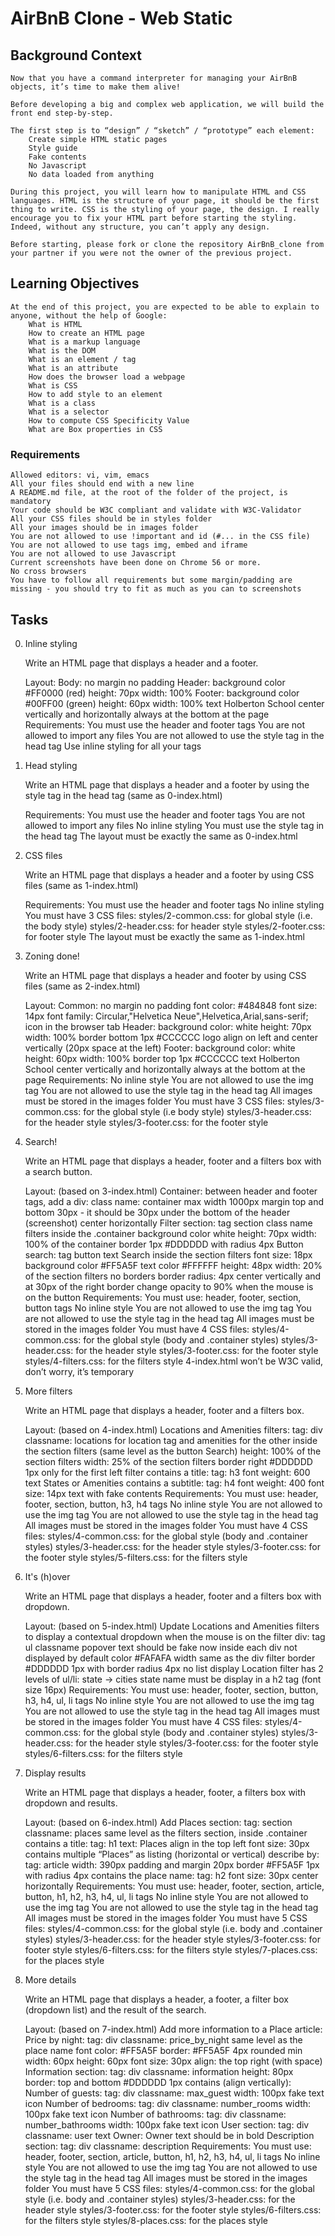 # AirBnB Clone - Web Static

## Background Context

    Now that you have a command interpreter for managing your AirBnB objects, it’s time to make them alive!

    Before developing a big and complex web application, we will build the front end step-by-step.

    The first step is to “design” / “sketch” / “prototype” each element:
        Create simple HTML static pages
        Style guide
        Fake contents
        No Javascript
        No data loaded from anything

    During this project, you will learn how to manipulate HTML and CSS languages. HTML is the structure of your page, it should be the first thing to write. CSS is the styling of your page, the design. I really encourage you to fix your HTML part before starting the styling. Indeed, without any structure, you can’t apply any design.

    Before starting, please fork or clone the repository AirBnB_clone from your partner if you were not the owner of the previous project.


## Learning Objectives

    At the end of this project, you are expected to be able to explain to anyone, without the help of Google:
        What is HTML
        How to create an HTML page
        What is a markup language
        What is the DOM
        What is an element / tag
        What is an attribute
        How does the browser load a webpage
        What is CSS
        How to add style to an element
        What is a class
        What is a selector
        How to compute CSS Specificity Value
        What are Box properties in CSS


### Requirements

    Allowed editors: vi, vim, emacs
    All your files should end with a new line
    A README.md file, at the root of the folder of the project, is mandatory
    Your code should be W3C compliant and validate with W3C-Validator
    All your CSS files should be in styles folder
    All your images should be in images folder
    You are not allowed to use !important and id (#... in the CSS file)
    You are not allowed to use tags img, embed and iframe
    You are not allowed to use Javascript
    Current screenshots have been done on Chrome 56 or more.
    No cross browsers
    You have to follow all requirements but some margin/padding are missing - you should try to fit as much as you can to screenshots


## Tasks

0. Inline styling

    Write an HTML page that displays a header and a footer.

    Layout:
        Body:
            no margin
            no padding
        Header:
            background color #FF0000 (red)
            height: 70px
            width: 100%
        Footer:
            background color #00FF00 (green)
            height: 60px
            width: 100%
            text Holberton School center vertically and horizontally
            always at the bottom at the page
    Requirements:
        You must use the header and footer tags
        You are not allowed to import any files
        You are not allowed to use the style tag in the head tag
        Use inline styling for all your tags


1. Head styling

    Write an HTML page that displays a header and a footer by using the style tag in the head tag (same as 0-index.html)

    Requirements:
        You must use the header and footer tags
        You are not allowed to import any files
        No inline styling
        You must use the style tag in the head tag
        The layout must be exactly the same as 0-index.html


2. CSS files

    Write an HTML page that displays a header and a footer by using CSS files (same as 1-index.html)

    Requirements:
        You must use the header and footer tags
        No inline styling
        You must have 3 CSS files:
        styles/2-common.css: for global style (i.e. the body style)
        styles/2-header.css: for header style
        styles/2-footer.css: for footer style
    The layout must be exactly the same as 1-index.html


3. Zoning done!

    Write an HTML page that displays a header and footer by using CSS files (same as 2-index.html)

    Layout:
        Common:
            no margin
            no padding
            font color: #484848
            font size: 14px
            font family: Circular,"Helvetica Neue",Helvetica,Arial,sans-serif;
            icon in the browser tab
        Header:
            background color: white
            height: 70px
            width: 100%
            border bottom 1px #CCCCCC
            logo align on left and center vertically (20px space at the left)
        Footer:
            background color: white
            height: 60px
            width: 100%
            border top 1px #CCCCCC
            text Holberton School center vertically and horizontally
            always at the bottom at the page
    Requirements:
        No inline style
        You are not allowed to use the img tag
        You are not allowed to use the style tag in the head tag
        All images must be stored in the images folder
        You must have 3 CSS files:
        styles/3-common.css: for the global style (i.e body style)
        styles/3-header.css: for the header style
        styles/3-footer.css: for the footer style


4. Search!

    Write an HTML page that displays a header, footer and a filters box with a search button.

    Layout: (based on 3-index.html)
        Container:
            between header and footer tags, add a div:
            class name: container
            max width 1000px
            margin top and bottom 30px - it should be 30px under the bottom of the header (screenshot)
            center horizontally
        Filter section:
            tag section
            class name filters
            inside the .container
            background color white
            height: 70px
            width: 100% of the container
            border 1px #DDDDDD with radius 4px
        Button search:
            tag button
            text Search
            inside the section filters
            font size: 18px
            background color #FF5A5F
            text color #FFFFFF
            height: 48px
            width: 20% of the section filters
            no borders
            border radius: 4px
            center vertically and at 30px of the right border
            change opacity to 90% when the mouse is on the button
    Requirements:
        You must use: header, footer, section, button tags
        No inline style
        You are not allowed to use the img tag
        You are not allowed to use the style tag in the head tag
        All images must be stored in the images folder
        You must have 4 CSS files:
            styles/4-common.css: for the global style (body and .container styles)
            styles/3-header.css: for the header style
            styles/3-footer.css: for the footer style
            styles/4-filters.css: for the filters style
        4-index.html won’t be W3C valid, don’t worry, it’s temporary


5. More filters

    Write an HTML page that displays a header, footer and a filters box.

    Layout: (based on 4-index.html)
        Locations and Amenities filters:
            tag: div
            classname: locations for location tag and amenities for the other
            inside the section filters (same level as the button Search)
            height: 100% of the section filters
            width: 25% of the section filters
            border right #DDDDDD 1px only for the first left filter
            contains a title:
                tag: h3
                font weight: 600
                text States or Amenities
            contains a subtitle:
                tag: h4
                font weight: 400
                font size: 14px
                text with fake contents
    Requirements:
        You must use: header, footer, section, button, h3, h4 tags
        No inline style
        You are not allowed to use the img tag
        You are not allowed to use the style tag in the head tag
        All images must be stored in the images folder
        You must have 4 CSS files:
            styles/4-common.css: for the global style (body and .container styles)
            styles/3-header.css: for the header style
            styles/3-footer.css: for the footer style
            styles/5-filters.css: for the filters style


6. It's (h)over

    Write an HTML page that displays a header, footer and a filters box with dropdown.

    Layout: (based on 5-index.html)
        Update Locations and Amenities filters to display a contextual dropdown when the mouse is on the filter div:
            tag ul
            classname popover
            text should be fake now
            inside each div
            not displayed by default
            color #FAFAFA
            width same as the div filter
            border #DDDDDD 1px with border radius 4px
            no list display
            Location filter has 2 levels of ul/li:
                state -> cities
                state name must be display in a h2 tag (font size 16px)
    Requirements:
        You must use: header, footer, section, button, h3, h4, ul, li tags
        No inline style
        You are not allowed to use the img tag
        You are not allowed to use the style tag in the head tag
        All images must be stored in the images folder
        You must have 4 CSS files:
            styles/4-common.css: for the global style (body and .container styles)
            styles/3-header.css: for the header style
            styles/3-footer.css: for the footer style
            styles/6-filters.css: for the filters style


7. Display results

    Write an HTML page that displays a header, footer, a filters box with dropdown and results.

    Layout: (based on 6-index.html)
        Add Places section:
            tag: section
            classname: places
            same level as the filters section, inside .container
            contains a title:
                tag: h1
                text: Places
                align in the top left
                font size: 30px
            contains multiple “Places” as listing (horizontal or vertical) describe by:
                tag: article
                width: 390px
                padding and margin 20px
                border #FF5A5F 1px with radius 4px
                contains the place name:
                    tag: h2
                    font size: 30px
                    center horizontally
    Requirements:
        You must use: header, footer, section, article, button, h1, h2, h3, h4, ul, li tags
        No inline style
        You are not allowed to use the img tag
        You are not allowed to use the style tag in the head tag
        All images must be stored in the images folder
        You must have 5 CSS files:
            styles/4-common.css: for the global style (i.e. body and .container styles)
            styles/3-header.css: for the header style
            styles/3-footer.css: for footer style
            styles/6-filters.css: for the filters style
            styles/7-places.css: for the places style


8. More details

    Write an HTML page that displays a header, a footer, a filter box (dropdown list) and the result of the search.

    Layout: (based on 7-index.html)
    Add more information to a Place article:
        Price by night:
            tag: div
            classname: price_by_night
            same level as the place name
            font color: #FF5A5F
            border: #FF5A5F 4px rounded
            min width: 60px
            height: 60px
            font size: 30px
            align: the top right (with space)
        Information section:
            tag: div
            classname: information
            height: 80px
            border: top and bottom #DDDDDD 1px
            contains (align vertically):
                Number of guests:
                    tag: div
                    classname: max_guest
                    width: 100px
                    fake text
                    icon
                Number of bedrooms:
                    tag: div
                    classname: number_rooms
                    width: 100px
                    fake text
                    icon
                Number of bathrooms:
                    tag: div
                    classname: number_bathrooms
                    width: 100px
                    fake text
                    icon
        User section:
            tag: div
            classname: user
            text Owner: <fake text>
            Owner text should be in bold
        Description section:
            tag: div
            classname: description
    Requirements:
        You must use: header, footer, section, article, button, h1, h2, h3, h4, ul, li tags
        No inline style
        You are not allowed to use the img tag
        You are not allowed to use the style tag in the head tag
        All images must be stored in the images folder
        You must have 5 CSS files:
            styles/4-common.css: for the global style (i.e. body and .container styles)
            styles/3-header.css: for the header style
            styles/3-footer.css: for the footer style
            styles/6-filters.css: for the filters style
            styles/8-places.css: for the places style
